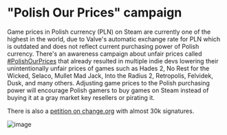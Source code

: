 # "Polish Our Prices" campaign
Game prices in Polish currency (PLN) on Steam are currently one of the highest in the world, due to Valve's automatic exchange rate for PLN which is outdated and does not reflect current purchasing power of Polish currency. There's an awareness campaign about unfair prices called [#PolishOurPrices](https://x.com/hashtag/PolishOurPrices?src=hashtag_click) that already resulted in multiple indie devs lowering their unintentionally unfair prices of games such as Hades 2, No Rest for the Wicked, Selaco, Mullet Mad Jack, Into the Radius 2, Retropolis, Felvidek, Dusk, and many others. Adjusting game prices to the Polish purchasing power will encourage Polish gamers to buy games on Steam instead of buying it at a gray market key resellers or pirating it.

There is also a [petition on change.org](https://www.change.org/p/let-s-fix-polish-prices-on-steam-03f6be92-f35f-45f3-ad62-7951bde6f39b) with almost 30k signatures.

![image](https://github.com/user-attachments/assets/84c4d923-c369-40d4-b17c-a19b8d4377fc)

